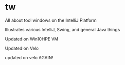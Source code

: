 # tw
All about tool windows on the IntelliJ Platform

Illustrates various IntelliJ, Swing, and general Java things

Updated on Win10HPE VM

Updated on Velo

updated on velo AGAIN!